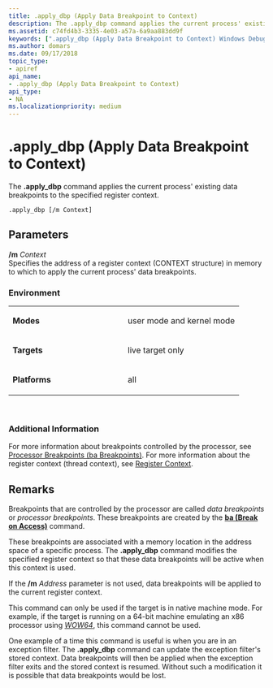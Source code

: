 ```yaml
---
title: .apply_dbp (Apply Data Breakpoint to Context)
description: The .apply_dbp command applies the current process' existing data breakpoints to the specified register context.
ms.assetid: c74fd4b3-3335-4e03-a57a-6a9aa883dd9f
keywords: [".apply_dbp (Apply Data Breakpoint to Context) Windows Debugging"]
ms.author: domars
ms.date: 09/17/2018
topic_type:
- apiref
api_name:
- .apply_dbp (Apply Data Breakpoint to Context)
api_type:
- NA
ms.localizationpriority: medium
---
```


# .apply\_dbp (Apply Data Breakpoint to Context)


The **.apply\_dbp** command applies the current process' existing data breakpoints to the specified register context.

    .apply_dbp [/m Context] 


## <span id="Parameters"></span><span id="parameters"></span><span id="PARAMETERS"></span>Parameters


<span id="________m_______Context______"></span><span id="________m_______context______"></span><span id="________M_______CONTEXT______"></span> **/m** *Context*   
Specifies the address of a register context (CONTEXT structure) in memory to which to apply the current process' data breakpoints.

### <span id="Environment"></span><span id="environment"></span><span id="ENVIRONMENT"></span>Environment

<table>
<colgroup>
<col width="50%" />
<col width="50%" />
</colgroup>
<tbody>
<tr class="odd">
<td align="left"><p><strong>Modes</strong></p></td>
<td align="left"><p>user mode and kernel mode</p></td>
</tr>
<tr class="even">
<td align="left"><p><strong>Targets</strong></p></td>
<td align="left"><p>live target only</p></td>
</tr>
<tr class="odd">
<td align="left"><p><strong>Platforms</strong></p></td>
<td align="left"><p>all</p></td>
</tr>
</tbody>
</table>

 

### <span id="Additional_Information"></span><span id="additional_information"></span><span id="ADDITIONAL_INFORMATION"></span>Additional Information

For more information about breakpoints controlled by the processor, see [Processor Breakpoints (ba Breakpoints)](processor-breakpoints---ba-breakpoints-.md). For more information about the register context (thread context), see [Register Context](changing-contexts.md#register-context).

Remarks
-------

Breakpoints that are controlled by the processor are called *data breakpoints* or *processor breakpoints*. These breakpoints are created by the [**ba (Break on Access)**](ba--break-on-access-.md) command.

These breakpoints are associated with a memory location in the address space of a specific process. The **.apply\_dbp** command modifies the specified register context so that these data breakpoints will be active when this context is used.

If the **/m** *Address* parameter is not used, data breakpoints will be applied to the current register context.

This command can only be used if the target is in native machine mode. For example, if the target is running on a 64-bit machine emulating an x86 processor using [*WOW64*](https://msdn.microsoft.com/library/windows/hardware/ff556347#wdkgloss-wow64), this command cannot be used.

One example of a time this command is useful is when you are in an exception filter. The **.apply\_dbp** command can update the exception filter's stored context. Data breakpoints will then be applied when the exception filter exits and the stored context is resumed. Without such a modification it is possible that data breakpoints would be lost.

 

 






